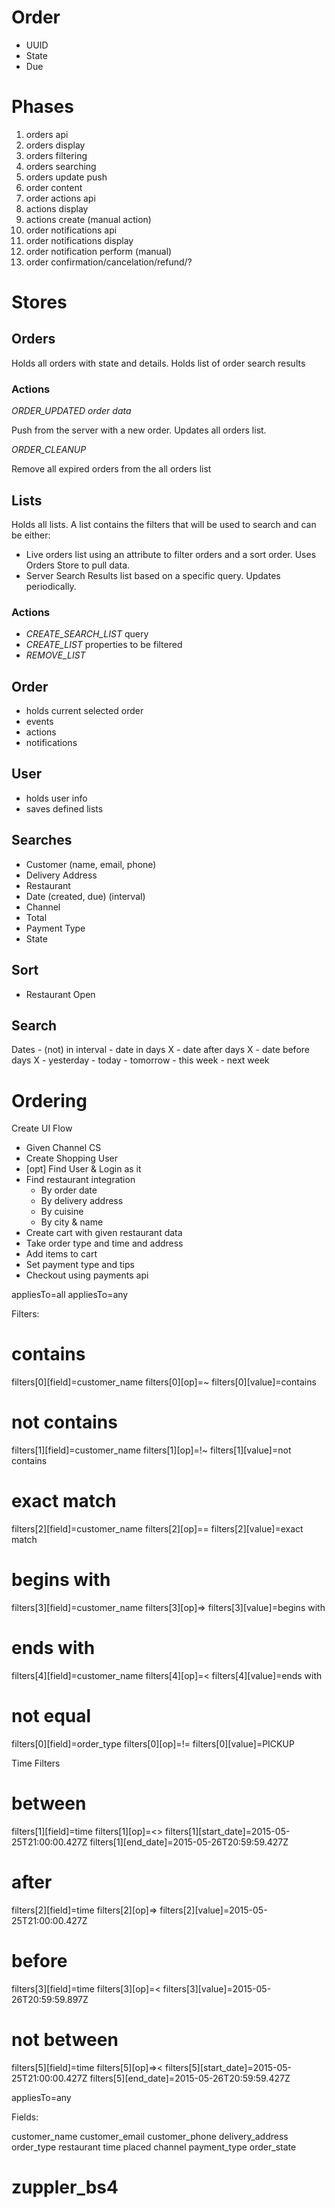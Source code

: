 # Order
  * UUID
  * State
  * Due

# Phases
  1. orders api
  2. orders display
  3. orders filtering
  4. orders searching
  5. orders update push
  6. order content
  7. order actions api
  8. actions display
  9. actions create (manual action)
  10. order notifications api
  11. order notifications display
  12. order notification perform (manual)
  13. order confirmation/cancelation/refund/?

# Stores

## Orders
  Holds all orders with state and details.
  Holds list of order search results

### Actions

  *ORDER_UPDATED order data*

  Push from the server with a new order. Updates all orders list.

  *ORDER_CLEANUP*

  Remove all expired orders from the all orders list

## Lists
  Holds all lists. A list contains the filters that will be used to search and can be either:

  - Live orders list using an attribute to filter orders and a sort order. Uses Orders Store to pull data.
  - Server Search Results list based on a specific query. Updates periodically.

### Actions

  - *CREATE_SEARCH_LIST* query
  - *CREATE_LIST* properties to be filtered
  - *REMOVE_LIST*

## Order
  - holds current selected order
  - events
  - actions
  - notifications

## User
  - holds user info
  - saves defined lists

## Searches
  - Customer (name, email, phone)
  - Delivery Address
  - Restaurant
  - Date (created, due) (interval)
  - Channel
  - Total
  - Payment Type
  - State

## Sort
  - Restaurant Open

## Search
  Dates
    - (not) in interval
    - date in days X
    - date after days X
    - date before days X
    - yesterday
    - today
    - tomorrow
    - this week
    - next week

# Ordering

Create UI Flow

- Given Channel CS
- Create Shopping User
- [opt] Find User & Login as it
- Find restaurant integration
  - By order date
  - By delivery address
  - By cuisine
  - By city & name
- Create cart with given restaurant data
- Take order type and time and address
- Add items to cart
- Set payment type and tips
- Checkout using payments api

appliesTo=all
appliesTo=any

Filters:

# contains
filters[0][field]=customer_name
filters[0][op]=~
filters[0][value]=contains

# not contains
filters[1][field]=customer_name
filters[1][op]=!~
filters[1][value]=not contains

# exact match
filters[2][field]=customer_name
filters[2][op]==
filters[2][value]=exact match

# begins with
filters[3][field]=customer_name
filters[3][op]=>
filters[3][value]=begins with

# ends with
filters[4][field]=customer_name
filters[4][op]=<
filters[4][value]=ends with

# not equal
filters[0][field]=order_type
filters[0][op]=!=
filters[0][value]=PICKUP

Time Filters

# between
filters[1][field]=time
filters[1][op]=<>
filters[1][start_date]=2015-05-25T21:00:00.427Z
filters[1][end_date]=2015-05-26T20:59:59.427Z

# after
filters[2][field]=time
filters[2][op]=>
filters[2][value]=2015-05-25T21:00:00.427Z

# before
filters[3][field]=time
filters[3][op]=<
filters[3][value]=2015-05-26T20:59:59.897Z

# not between
filters[5][field]=time
filters[5][op]=><
filters[5][start_date]=2015-05-25T21:00:00.427Z
filters[5][end_date]=2015-05-26T20:59:59.427Z

appliesTo=any

Fields:

customer_name
customer_email
customer_phone
delivery_address
order_type
restaurant
time
placed
channel
payment_type
order_state
# zuppler_bs4
